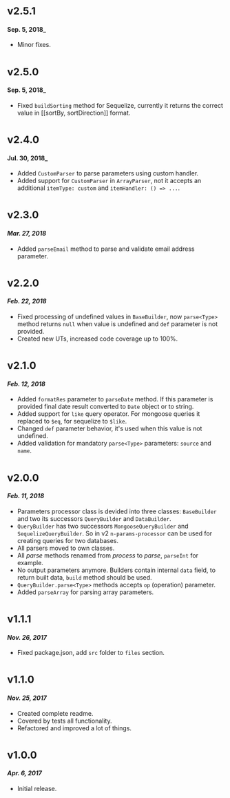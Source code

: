 # <sub>v2.5.1</sub>
#### Sep. 5, 2018_
  * Minor fixes.

# <sub>v2.5.0</sub>
#### Sep. 5, 2018_
  * Fixed `buildSorting` method for Sequelize, currently it returns the correct value in [[sortBy, sortDirection]] format.

# <sub>v2.4.0</sub>
#### Jul. 30, 2018_
  * Added `CustomParser` to parse parameters using custom handler.
  * Added support for `CustomParser` in `ArrayParser`, not it accepts an additional `itemType: custom` and `itemHandler: () => ...`.

# <sub>v2.3.0</sub>
#### _Mar. 27, 2018_
  * Added `parseEmail` method to parse and validate email address parameter.

# <sub>v2.2.0</sub>
#### _Feb. 22, 2018_
  * Fixed processing of undefined values in `BaseBuilder`, now `parse<Type>` method returns `null` when value is undefined and `def` parameter is not provided.
  * Created new UTs, increased code coverage up to 100%.

# <sub>v2.1.0</sub>
#### _Feb. 12, 2018_

  * Added `formatRes` parameter to `parseDate` method. If this parameter is provided final date result converted to `Date` object or to string.
  * Added support for `like` query operator. For mongoose queries it replaced to `$eq`, for sequelize to `$like`.
  * Changed `def` parameter behavior, it's used when this value is not undefined.
  * Added validation for mandatory `parse<Type>` parameters: `source` and `name`.

# <sub>v2.0.0</sub>
#### _Feb. 11, 2018_

  * Parameters processor class is devided into three classes: `BaseBuilder` and two its successors `QueryBuilder` and `DataBuilder`.
  * `QueryBuilder` has two successors `MongooseQueryBuilder` and `SequelizeQueryBuilder`. So in v2 `n-params-processor` can be used for creating queries for two databases.
  * All parsers moved to own classes.
  * All _parse_ methods renamed from _process<Type>_ to _parse<Type>_, `parseInt` for example.
  * No output parameters anymore. Builders contain internal `data` field, to return built data, `build` method should be used.
  * `QueryBuilder.parse<Type>` methods accepts `op` (operation) parameter.
  * Added `parseArray` for parsing array parameters.

# <sub>v1.1.1</sub>
#### _Nov. 26, 2017_

  * Fixed package.json, add `src` folder to `files` section.

# <sub>v1.1.0</sub>
#### _Nov. 25, 2017_

 * Created complete readme.
 * Covered by tests all functionality.
 * Refactored and improved a lot of things.
 
# <sub>v1.0.0</sub>
#### _Apr. 6, 2017_

 * Initial release.
